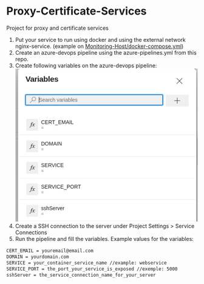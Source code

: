 # Proxy-Certificate-Services
Project for proxy and certificate services

1. Put your service to run using docker and using the external network nginx-service. (example on [Monitoring-Host/docker-compose.yml](https://raw.githubusercontent.com/Lecarvalho/Proxy-Certificate-Services/main/docker-compose.yml))
2. Create an azure-devops pipeline using the azure-pipelines.yml from this repo.
3. Create following variables on the azure-devops pipeline:  
![Variables on azure pipeline](assets/variables.png)
4. Create a SSH connection to the server under Project Settings > Service Connections
5. Run the pipeline and fill the variables.
Example values for the variables: 
```
CERT_EMAIL = youremail@email.com  
DOMAIN = yourdomain.com  
SERVICE = your_container_service_name //example: webservice  
SERVICE_PORT = the_port_your_service_is_exposed //exemple: 5000  
sshServer = the_service_connection_name_for_your_server  
```
